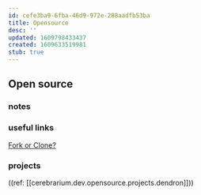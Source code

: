 ```yaml
---
id: cefe3ba9-6fba-46d9-972e-288aadfb53ba
title: Opensource
desc: ''
updated: 1609798433437
created: 1609633519981
stub: true
---
```


## Open source

### notes

### useful links
[Fork or Clone?](https://opensource.com/article/19/11/first-open-source-contribution-fork-clone)

### projects
((ref: [[cerebrarium.dev.opensource.projects.dendron]]))
